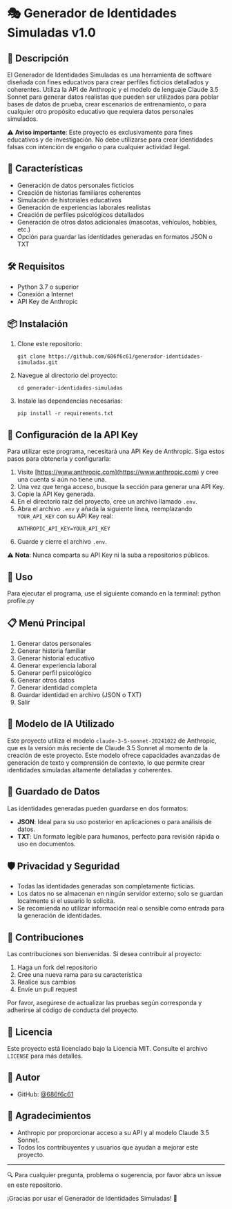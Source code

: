 # 🎭 Generador de Identidades Simuladas v1.0

## 📖 Descripción

El Generador de Identidades Simuladas es una herramienta de software diseñada con fines educativos para crear perfiles ficticios detallados y coherentes. Utiliza la API de Anthropic y el modelo de lenguaje Claude 3.5 Sonnet para generar datos realistas que pueden ser utilizados para poblar bases de datos de prueba, crear escenarios de entrenamiento, o para cualquier otro propósito educativo que requiera datos personales simulados.

⚠️ **Aviso importante**: Este proyecto es exclusivamente para fines educativos y de investigación. No debe utilizarse para crear identidades falsas con intención de engaño o para cualquier actividad ilegal.

## 🌟 Características

- Generación de datos personales ficticios
- Creación de historias familiares coherentes
- Simulación de historiales educativos
- Generación de experiencias laborales realistas
- Creación de perfiles psicológicos detallados
- Generación de otros datos adicionales (mascotas, vehículos, hobbies, etc.)
- Opción para guardar las identidades generadas en formatos JSON o TXT

## 🛠️ Requisitos

- Python 3.7 o superior
- Conexión a Internet
- API Key de Anthropic

## 📦 Instalación

1. Clone este repositorio:
   ```
   git clone https://github.com/686f6c61/generador-identidades-simuladas.git
   ```

2. Navegue al directorio del proyecto:
   ```
   cd generador-identidades-simuladas
   ```

3. Instale las dependencias necesarias:
   ```
   pip install -r requirements.txt
   ```

## 🔑 Configuración de la API Key

Para utilizar este programa, necesitará una API Key de Anthropic. Siga estos pasos para obtenerla y configurarla:

1. Visite [https://www.anthropic.com](https://www.anthropic.com) y cree una cuenta si aún no tiene una.
2. Una vez que tenga acceso, busque la sección para generar una API Key.
3. Copie la API Key generada.
4. En el directorio raíz del proyecto, cree un archivo llamado `.env`.
5. Abra el archivo `.env` y añada la siguiente línea, reemplazando `YOUR_API_KEY` con su API Key real:
   ```
   ANTHROPIC_API_KEY=YOUR_API_KEY
   ```
6. Guarde y cierre el archivo `.env`.

⚠️ **Nota**: Nunca comparta su API Key ni la suba a repositorios públicos.

## 🚀 Uso

Para ejecutar el programa, use el siguiente comando en la terminal:
python profile.py

## 📋 Menú Principal

1. Generar datos personales
2. Generar historia familiar
3. Generar historial educativo
4. Generar experiencia laboral
5. Generar perfil psicológico
6. Generar otros datos
7. Generar identidad completa
8. Guardar identidad en archivo (JSON o TXT)
9. Salir

## 🧠 Modelo de IA Utilizado

Este proyecto utiliza el modelo `claude-3-5-sonnet-20241022` de Anthropic, que es la versión más reciente de Claude 3.5 Sonnet al momento de la creación de este proyecto. Este modelo ofrece capacidades avanzadas de generación de texto y comprensión de contexto, lo que permite crear identidades simuladas altamente detalladas y coherentes.

## 💾 Guardado de Datos

Las identidades generadas pueden guardarse en dos formatos:

- **JSON**: Ideal para su uso posterior en aplicaciones o para análisis de datos.
- **TXT**: Un formato legible para humanos, perfecto para revisión rápida o uso en documentos.

## 🛡️ Privacidad y Seguridad

- Todas las identidades generadas son completamente ficticias.
- Los datos no se almacenan en ningún servidor externo; solo se guardan localmente si el usuario lo solicita.
- Se recomienda no utilizar información real o sensible como entrada para la generación de identidades.

## 🤝 Contribuciones

Las contribuciones son bienvenidas. Si desea contribuir al proyecto:

1. Haga un fork del repositorio
2. Cree una nueva rama para su característica
3. Realice sus cambios
4. Envíe un pull request

Por favor, asegúrese de actualizar las pruebas según corresponda y adherirse al código de conducta del proyecto.

## 📄 Licencia

Este proyecto está licenciado bajo la Licencia MIT. Consulte el archivo `LICENSE` para más detalles.

## 👤 Autor

- GitHub: [@686f6c61](https://github.com/686f6c61)

## 🙏 Agradecimientos

- Anthropic por proporcionar acceso a su API y al modelo Claude 3.5 Sonnet.
- Todos los contribuyentes y usuarios que ayudan a mejorar este proyecto.

---

🔍 Para cualquier pregunta, problema o sugerencia, por favor abra un issue en este repositorio.

¡Gracias por usar el Generador de Identidades Simuladas! 🌟
